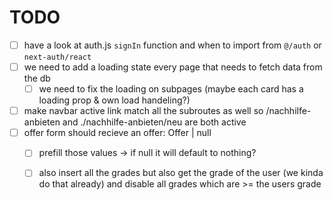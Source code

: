 # TODO
- [ ] have a look at auth.js `signIn` function and when to import from `@/auth` or `next-auth/react`
- [ ] we need to add a loading state every page that needs to fetch data from the db
    - [ ] we need to fix the loading on subpages (maybe each card has a loading prop & own load handeling?)
- [ ] make navbar active link match all the subroutes as well so /nachhilfe-anbieten and ./nachhilfe-anbieten/neu are both active
- [ ] offer form should recieve an offer: Offer | null
    - [ ] prefill those values -> if null it will default to nothing?
    - [ ] also insert all the grades but also get the grade of the user (we kinda do that already) and disable all grades which are >= the users grade
    
